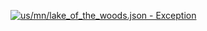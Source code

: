 [![us/mn/lake_of_the_woods.json - Exception](https://img.shields.io/badge/us/mn/lake_of_the_woods.json-Exception-red)](https://github.com/openaddresses/openaddresses/tree/master/sources/us/mn/lake_of_the_woods.json)